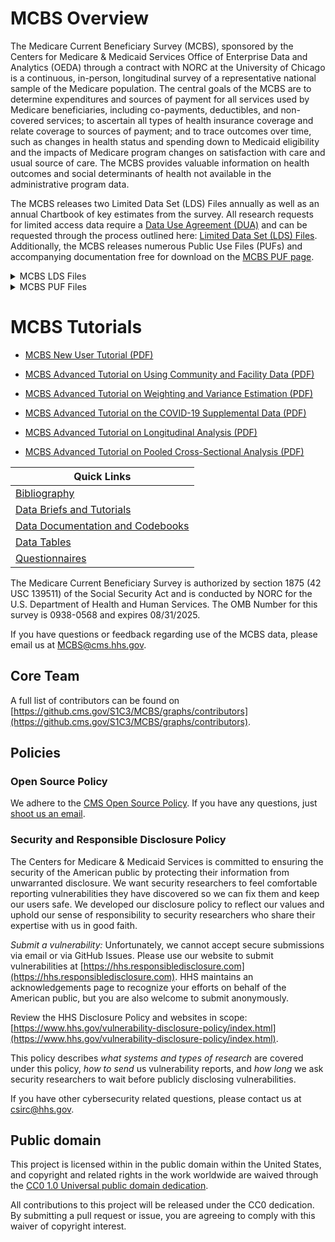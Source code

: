 # MCBS Overview
The Medicare Current Beneficiary Survey (MCBS), sponsored by the Centers for Medicare & Medicaid Services Office of Enterprise Data and Analytics (OEDA) through a contract with NORC at the University of Chicago is a continuous, in-person, longitudinal survey of a representative national sample of the Medicare population. The central goals of the MCBS are to determine expenditures and sources of payment for all services used by Medicare beneficiaries, including co-payments, deductibles, and non-covered services; to ascertain all types of health insurance coverage and relate coverage to sources of payment; and to trace outcomes over time, such as changes in health status and spending down to Medicaid eligibility and the impacts of Medicare program changes on satisfaction with care and usual source of care.  The MCBS provides valuable information on health outcomes and social determinants of health not available in the administrative program data. 

The MCBS releases two Limited Data Set (LDS) Files annually as well as an annual Chartbook of key estimates from the survey.  All research requests for limited access data require a [Data Use Agreement (DUA)](https://www.cms.gov/about-cms/information-systems/privacy/data-use-agreement-dua) and can be requested through the process outlined here: [Limited Data Set (LDS) Files](https://www.cms.gov/data-research/files-for-order/limited-data-set-lds-files).  Additionally, the MCBS releases numerous Public Use Files (PUFs) and accompanying documentation free for download on the [MCBS PUF page](https://www.cms.gov/data-research/statistics-trends-and-reports/mcbs-public-use-file).  

  
<details>
<summary>MCBS LDS Files</summary>
  
## MCBS Survey File (LDS)  
### [Available Survey LDS files](https://www.cms.gov/data-research/files-for-order/limited-data-set-lds-files/medicare-current-beneficiary-survey-mcbs)
The MCBS Survey File contains survey collected data augmented with administrative data to allow for analysis regarding the beneficiaries’ health status, access to health care, satisfaction with health care and usual source of care. The following information is contained in the MCBS Survey File: Beneficiary Demographics, Household Characteristics, Access to Care, Satisfaction with Care, Usual Source of Care, Health Insurance Timeline (shows types of insurances, the coverage eligibility, and what is covered), Health Status and Functioning and other topical survey sections like Medical Conditions, Health Behaviors, Preventive Services, Interview Characteristics, Beneficiary Knowledge of the Medicare Program, Residence Timeline, Facility Characteristics, and Beneficiary Income and Assets. This file also includes summarized administrative FFS utilization data and research claims which contain limited FFS claims content for those beneficiaries enrolled in FFS Medicare. The MCBS Survey File (LDS) is released 12-15 months after the end of data collection, and can be ordered here: [Limited Data Set (LDS) Files](https://www.cms.gov/data-research/files-for-order/limited-data-set-lds-files).

## MCBS Cost Supplement File (LDS)
### [Available Cost Supplement LDS files](https://www.cms.gov/data-research/files-for-order/limited-data-set-lds-files/medicare-current-beneficiary-survey-mcbs)
The MCBS Cost Supplement links Medicare claims to survey-reported events and provides complete expenditure and source of payment data on all health care services, including those not covered by Medicare reported by our survey beneficiaries. Expenditure data were developed through a reconciliation process that combines information from survey respondents and Medicare administrative files. The process produces a comprehensive picture of health services received, amounts paid, and sources of payment. Linking this file to the MCBS Survey file can support a broader range of research and policy analyses on the Medicare population than would be possible using either survey data or administrative claims data alone. Survey-reported data include information on the use and cost of all types of medical services including inpatient hospitalizations, outpatient hospital care, physician services, home health care, durable medical equipment, skilled nursing home services, hospice care, and other medical services. The Cost Supplement File (LDS) is released 15-18 months after the administrative claims data is available, and can be ordered here: [Limited Data Set (LDS) Files](https://www.cms.gov/data-research/files-for-order/limited-data-set-lds-files).
  </details>
  
  <details>
<summary>MCBS PUF Files</summary>
  
## MCBS Survey File PUF
### [Available Survey PUF files](https://www.cms.gov/data-research/statistics-trends-and-reports/mcbs-public-use-file)
The MCBS Survey File PUF provides a publicly available MCBS file for researchers interested in the health, health care use, access to and satisfaction with care for Medicare beneficiaries, while providing the very highest degree of protection to the Medicare beneficiaries’ protected health information. The MCBS Survey File PUF is prepared from data collected from Medicare beneficiaries living in the community and contains standard demographic variables, such as age categories, race/ethnicity, and gender, as well as information about health conditions, access to and satisfaction with care, type of insurance coverage, and summarized information on some types of utilization. The MCBS Survey File PUF is available free for download, along with its accompanying documentation on the [MCBS PUF page](https://www.cms.gov/data-research/statistics-trends-and-reports/mcbs-public-use-file).  This file is released approximately 3 months after the MCBS Survey File (LDS) is available.
  
## MCBS Cost Supplement File PUF
### [Available Cost Supplement PUF files](https://www.cms.gov/data-research/statistics-trends-and-reports/mcbs-public-use-file)
The MCBS Cost Supplement File PUF includes data that links Medicare claims to survey-reported health care events and provides summarized expenditure and source of payment data on all health care services, including those not covered by Medicare. The MCBS Cost Supplement File PUF is available free for download, along with its accompanying documentation on the [MCBS PUF page](https://www.cms.gov/data-research/statistics-trends-and-reports/mcbs-public-use-file). This file is released approximately 3 months after the MCBS Cost Supplement File (LDS) is available.
  
 ## MCBS COVID-19 PUF
### [Available COVID-19 PUF files](https://www.cms.gov/data-research/statistics-trends-and-reports/mcbs-public-use-file)
The MCBS COVID-19 Supplement public use file provides a publicly available MCBS file for researchers interested in the experiences of Medicare beneficiaries during the COVID-19 pandemic. The file provides information not available in the CMS administrative data on such things as telehealth availability, computer/internet access, and health care while providing the very highest degree of protection to the Medicare beneficiaries’ protected health information. The MCBS COVID-19 PUF is prepared from data collected from Medicare beneficiaries living in the community and contains standard demographic variables, such as age categories, race/ethnicity, and gender. The MCBS COVID-19 PUF is available free for download, along with its accompanying documentation on the [MCBS PUF page](https://www.cms.gov/data-research/statistics-trends-and-reports/mcbs-public-use-file). After Winter 2021, a subset of the COVID-19 Community Supplement items will be integrated into the main MCBS questionnaire.
</details>

# MCBS Tutorials 

* [MCBS New User Tutorial (PDF)](https://www.cms.gov/research-statistics-data-and-systems/research/mcbs/downloads/mcbs_tutorial.pdf)

* [MCBS Advanced Tutorial on Using Community and Facility Data (PDF)](https://www.cms.gov/files/document/mcbs-advanced-tutorial-using-community-and-facility-data.pdf)

* [MCBS Advanced Tutorial on Weighting and Variance Estimation (PDF)](https://www.cms.gov/files/document/mcbs-advanced-tutorial-weighting-and-variance-estimation.pdf)

* [MCBS Advanced Tutorial on the COVID-19 Supplemental Data (PDF)](https://www.cms.gov/files/document/mcbs-advanced-tutorial-covid-19-supplemental-data.pdf)

* [MCBS Advanced Tutorial on Longitudinal Analysis (PDF)](https://www.cms.gov/files/document/mcbs-advanced-tutorial-longitudinal-analysis.pdf)

* [MCBS Advanced Tutorial on Pooled Cross-Sectional Analysis (PDF)](https://www.cms.gov/files/document/mcbs-advanced-tutorial-pooled-cross-sectional-analysis.pdf)
  
  
| Quick Links   | 
| ------------- | 
| [Bibliography](https://www.cms.gov/data-research/research/medicare-current-beneficiary-survey/bibliography)  | 
| [Data Briefs and Tutorials](https://www.cms.gov/data-research/research/medicare-current-beneficiary-survey/data-briefs-tutorials)  | 
| [Data Documentation and Codebooks ](https://www.cms.gov/data-research/research/medicare-current-beneficiary-survey/data-documentation-codebooks)|
| [Data Tables](https://www.cms.gov/data-research/research/medicare-current-beneficiary-survey/data-tables) |
| [Questionnaires](https://www.cms.gov/data-research/research/medicare-current-beneficiary-survey/questionnaires) |


The Medicare Current Beneficiary Survey is authorized by section 1875 (42 USC 139511) of the Social Security Act and is conducted by NORC for the U.S. Department of Health and Human Services. The OMB Number for this survey is 0938-0568 and expires 08/31/2025.  

If you have questions or feedback regarding use of the MCBS data, please email us at MCBS@cms.hhs.gov.

## Core Team
A full list of contributors can be found on [https://github.cms.gov/S1C3/MCBS/graphs/contributors](https://github.cms.gov/S1C3/MCBS/graphs/contributors).

## Policies

### Open Source Policy

We adhere to the [CMS Open Source
Policy](https://github.com/CMSGov/cms-open-source-policy). If you have any
questions, just [shoot us an email](mailto:opensource@cms.hhs.gov).

### Security and Responsible Disclosure Policy

The Centers for Medicare & Medicaid Services is committed to ensuring the
security of the American public by protecting their information from
unwarranted disclosure. We want security researchers to feel comfortable
reporting vulnerabilities they have discovered so we can fix them and keep our
users safe. We developed our disclosure policy to reflect our values and uphold
our sense of responsibility to security researchers who share their expertise
with us in good faith.

*Submit a vulnerability:* Unfortunately, we cannot accept secure submissions via
email or via GitHub Issues. Please use our website to submit vulnerabilities at
[https://hhs.responsibledisclosure.com](https://hhs.responsibledisclosure.com).
HHS maintains an acknowledgements page to recognize your efforts on behalf of
the American public, but you are also welcome to submit anonymously.

Review the HHS Disclosure Policy and websites in scope:
[https://www.hhs.gov/vulnerability-disclosure-policy/index.html](https://www.hhs.gov/vulnerability-disclosure-policy/index.html).

This policy describes *what systems and types of research* are covered under this
policy, *how to send* us vulnerability reports, and *how long* we ask security
researchers to wait before publicly disclosing vulnerabilities.

If you have other cybersecurity related questions, please contact us at
[csirc@hhs.gov](mailto:csirc@hhs.gov).


## Public domain

This project is licensed within in the public domain within the United States,
and copyright and related rights in the work worldwide are waived through the
[CC0 1.0 Universal public domain
dedication](https://creativecommons.org/publicdomain/zero/1.0/).

All contributions to this project will be released under the CC0 dedication. By
submitting a pull request or issue, you are agreeing to comply with this waiver
of copyright interest.
